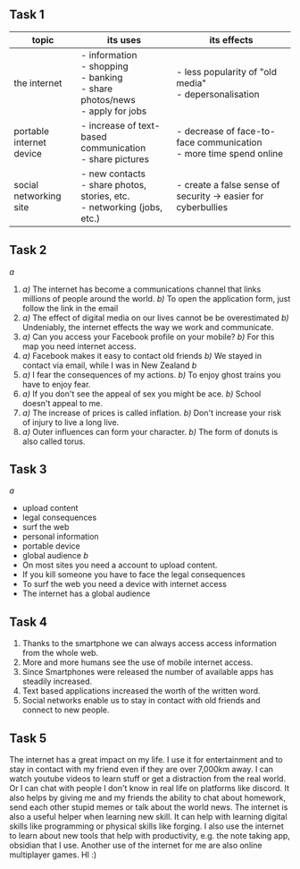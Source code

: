 ## Task 1
| topic                    | its uses                                                                                        | its effects                                                             |
| ------------------------ | ----------------------------------------------------------------------------------------------- | ----------------------------------------------------------------------- |
| the internet             | - information </br> - shopping </br> - banking </br> - share photos/news </br> - apply for jobs | - less popularity of "old media" </br> - depersonalisation              |
| portable internet device | - increase of text-based communication </br> - share pictures                                   | - decrease of face-to-face communication </br> - more time spend online |
| social networking site   | - new contacts </br> - share photos, stories, etc. </br> - networking (jobs, etc.)              | - create a false sense of security -> easier for cyberbullies           |

## Task 2
*a*
1. *a)* The internet has become a communications channel that links millions of people around the world.
   *b)* To open the application form, just follow the link in the email
2. *a)* The effect of digital media on our lives cannot be be overestimated
   *b)* Undeniably, the internet effects the way we work and communicate.
3. *a)* Can you access your Facebook profile on your mobile?
   *b)* For this map you need internet access.
5. *a)* Facebook makes it easy to contact old friends
   *b)* We stayed in contact via email, while I was in New Zealand
*b*
1. *a)* I fear the consequences of my actions.
   *b)* To enjoy ghost trains you have to enjoy fear.
2. *a)* If you don't see the appeal of sex you might be ace.
   *b)* School doesn't appeal to me.
3. *a)* The increase of prices is called inflation. 
   *b)* Don't increase your risk of injury to live a long live.
4. *a)* Outer influences can form your character.
   *b)* The form of donuts is also called torus. 

## Task 3
*a*
- upload content
- legal consequences
- surf the web
- personal information
- portable device
- global audience
*b*
- On most sites you need a account to upload content.
- If you kill someone you have to face the legal consequences
- To surf the web you need a device with internet access
- The internet has a global audience

## Task 4
1. Thanks to the smartphone we can always access access information from the whole web. 
2. More and more humans see the use of mobile internet access. 
3. Since Smartphones were released the number of available apps has steadily increased. 
4. Text based applications increased the worth of the written word.
5. Social networks enable us to stay in contact with old friends and connect to new people.  

## Task 5
The internet has a great impact on my life. I use it for entertainment and to stay in contact with my friend even if they are over 7,000km away. I can watch youtube videos to learn stuff or get a distraction from the real world. Or I can chat with people I don't know in real life on platforms like discord. It also helps by giving me and my friends the ability to chat about homework, send each other stupid memes or talk about the world news. The internet is also a useful helper when learning new skill. It can help with learning digital skills like programming or physical skills like forging. I also use the internet to learn about new tools that help with productivity, e.g. the note taking app, obsidian that I use. Another use of the internet for me are also online multiplayer games. HI :)